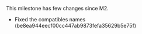 This milestone has few changes since M2.

* Fixed the compatibles names (be8ea944eecf00cc447ab9873fefa35629b5e75f)
